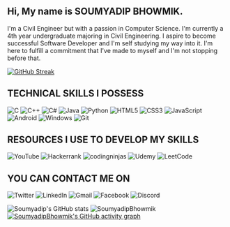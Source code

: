 <h2>Hi, My name is SOUMYADIP BHOWMIK.</h2>

I'm a Civil Engineer but with a passion in Computer Science. I'm currently a 4th year undergraduate majoring in Civil Engineering. I aspire to become successful Software Developer and I'm self studying my way into it. I'm here to fulfill a commitment that I've made to myself and I'm not stopping before that.

[![GitHub Streak](https://streak-stats.demolab.com?user=SoumyadipBhowmik&theme=dark)](https://git.io/streak-stats)

<h2>TECHNICAL SKILLS I POSSESS</h2>

![C](https://img.shields.io/badge/c-%2300599C.svg?style=for-the-badge&logo=c&logoColor=white)
![C++](https://img.shields.io/badge/c++-%2300599C.svg?style=for-the-badge&logo=c%2B%2B&logoColor=white)
![C#](https://img.shields.io/badge/c%23-%23239120.svg?style=for-the-badge&logo=c-sharp&logoColor=white)
![Java](https://img.shields.io/badge/java-%23ED8B00.svg?style=for-the-badge&logo=java&logoColor=white)
![Python](https://img.shields.io/badge/python-3670A0?style=for-the-badge&logo=python&logoColor=ffdd54)
![HTML5](https://img.shields.io/badge/html5-%23E34F26.svg?style=for-the-badge&logo=html5&logoColor=white)
![CSS3](https://img.shields.io/badge/css3-%231572B6.svg?style=for-the-badge&logo=css3&logoColor=white)
![JavaScript](https://img.shields.io/badge/javascript-%23323330.svg?style=for-the-badge&logo=javascript&logoColor=%23F7DF1E)
![Android](https://img.shields.io/badge/Android-3DDC84?style=for-the-badge&logo=android&logoColor=white)
![Windows](https://img.shields.io/badge/Windows-0078D6?style=for-the-badge&logo=windows&logoColor=white)
![Git](https://img.shields.io/badge/git-%23F05033.svg?style=for-the-badge&logo=git&logoColor=white)


<h2>RESOURCES I USE TO DEVELOP MY SKILLS</h2>

![YouTube](https://img.shields.io/badge/YouTube-%23FF0000.svg?style=for-the-badge&logo=YouTube&logoColor=white)
![Hackerrank](https://img.shields.io/badge/-Hackerrank-2EC866?style=for-the-badge&logo=HackerRank&logoColor=white)
![codingninjas](https://img.shields.io/badge/coding%20ninjas-DD6620?style=for-the-badge&logo=codingninjas&logoColor=white)
![Udemy](https://img.shields.io/badge/Udemy-A435F0?style=for-the-badge&logo=Udemy&logoColor=white)
![LeetCode](https://img.shields.io/badge/LeetCode-000000?style=for-the-badge&logo=LeetCode&logoColor=#d16c06)

<h2>YOU CAN CONTACT ME ON</h2>

![Twitter](https://img.shields.io/badge/Twitter-%231DA1F2.svg?style=for-the-badge&logo=Twitter&logoColor=white)
![LinkedIn](https://img.shields.io/badge/linkedin-%230077B5.svg?style=for-the-badge&logo=linkedin&logoColor=white)
![Gmail](https://img.shields.io/badge/Gmail-D14836?style=for-the-badge&logo=gmail&logoColor=white)
![Facebook](https://img.shields.io/badge/Facebook-%231877F2.svg?style=for-the-badge&logo=Facebook&logoColor=white)
![Discord](https://img.shields.io/badge/Discord-%237289DA.svg?style=for-the-badge&logo=discord&logoColor=white)

![Soumyadip's GitHub stats](https://github-readme-stats.vercel.app/api?username=SoumyadipBhowmik&show_icons=true&theme=radical)
<img src="https://github-readme-stats.vercel.app/api/top-langs?username=SoumyadipBhowmik&show_icons=true&locale=en&layout=compact&title_color=7A7ADB&icon_color=2234AE&text_color=D3D3D3&bg_color=0,000000,130F40" alt="SoumyadipBhowmik" />
[![SoumyadipBhowmik's GitHub activity graph](https://activity-graph.herokuapp.com/graph?username=SoumyadipBhowmik&theme=xcode)](https://git.io/SoumyadipBhowmik)
